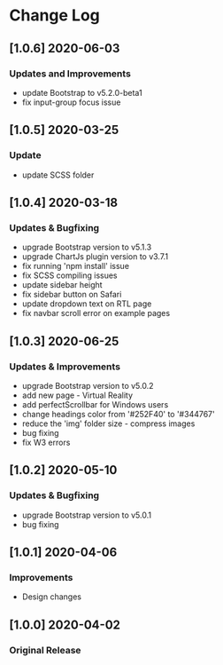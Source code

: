# Change Log

## [1.0.6] 2020-06-03
### Updates and Improvements
- update Bootstrap to v5.2.0-beta1
- fix input-group focus issue

## [1.0.5] 2020-03-25
### Update
- update SCSS folder

## [1.0.4] 2020-03-18
### Updates & Bugfixing
- upgrade Bootstrap version to v5.1.3
- upgrade ChartJs plugin version to v3.7.1
- fix running 'npm install' issue
- fix SCSS compiling issues
- update sidebar height
- fix sidebar button on Safari
- update dropdown text on RTL page
- fix navbar scroll error on example pages

## [1.0.3] 2020-06-25
### Updates & Improvements
- upgrade Bootstrap version to v5.0.2
- add new page - Virtual Reality
- add perfectScrollbar for Windows users
- change headings color from '#252F40' to '#344767'
- reduce the 'img' folder size - compress images
- bug fixing
- fix W3 errors

## [1.0.2] 2020-05-10
### Updates & Bugfixing
- upgrade Bootstrap version to v5.0.1
- bug fixing

## [1.0.1] 2020-04-06
### Improvements
- Design changes

## [1.0.0] 2020-04-02
### Original Release
